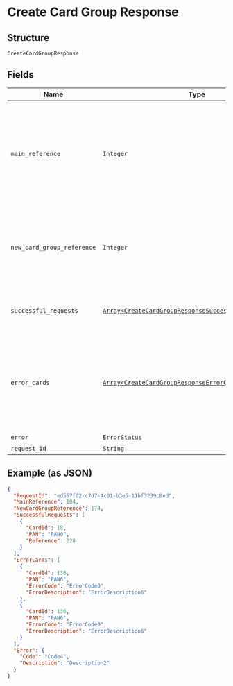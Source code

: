 
# Create Card Group Response

## Structure

`CreateCardGroupResponse`

## Fields

| Name | Type | Tags | Description |
|  --- | --- | --- | --- |
| `main_reference` | `Integer` | Optional | Reference number for tracking the execution of the requests – new Card Group creation and to move the cards to the new card group.<br>Reference number will be null when the validations of new card group parameters fail. |
| `new_card_group_reference` | `Integer` | Optional | Reference number for tracking the execution of card group creation.<br>Reference number will be null when the validations of new card group parameters fail. |
| `successful_requests` | [`Array<CreateCardGroupResponseSuccessfulRequestsItems>`](../../doc/models/create-card-group-response-successful-requests-items.md) | Optional | List of cards validated and submitted successfully for processing. |
| `error_cards` | [`Array<CreateCardGroupResponseErrorCardsItems>`](../../doc/models/create-card-group-response-error-cards-items.md) | Optional | List of cards that failed validation and not submitted for processing.<br>Entity: FailedCardReference<br>This list will be empty when the validations of new card group parameters fail. |
| `error` | [`ErrorStatus`](../../doc/models/error-status.md) | Optional | - |
| `request_id` | `String` | Optional | API Request Id |

## Example (as JSON)

```json
{
  "RequestId": "ed557f02-c7d7-4c01-b3e5-11bf3239c8ed",
  "MainReference": 104,
  "NewCardGroupReference": 174,
  "SuccessfulRequests": [
    {
      "CardId": 18,
      "PAN": "PAN0",
      "Reference": 228
    }
  ],
  "ErrorCards": [
    {
      "CardId": 136,
      "PAN": "PAN6",
      "ErrorCode": "ErrorCode0",
      "ErrorDescription": "ErrorDescription6"
    },
    {
      "CardId": 136,
      "PAN": "PAN6",
      "ErrorCode": "ErrorCode0",
      "ErrorDescription": "ErrorDescription6"
    }
  ],
  "Error": {
    "Code": "Code4",
    "Description": "Description2"
  }
}
```

